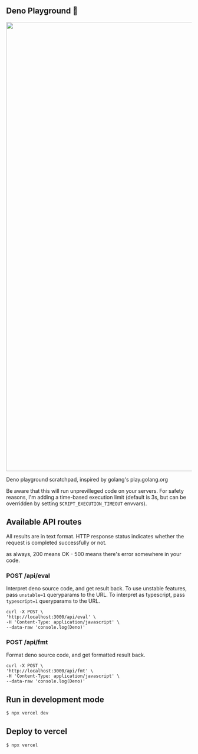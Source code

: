 ## Deno Playground 🦕

<p align="center"><img width="1216" alt="image" src="https://user-images.githubusercontent.com/491458/82177260-1ab14c00-9903-11ea-8119-8dfe2764a7c9.png"></p>

Deno playground scratchpad, inspired by golang's play.golang.org

Be aware that this will run unprevilleged code on your servers. For safety reasons, I'm adding a time-based execution limit (default is 3s, but can be overridden by setting `SCRIPT_EXECUTION_TIMEOUT` envvars).

## Available API routes

All results are in text format. HTTP response status indicates whether the request is completed successfully or not.

as always, 200 means OK - 500 means there's error somewhere in your code.

### POST /api/eval
Interpret deno source code, and get result back.
To use unstable features, pass `unstable=1` queryparams to the URL. To interpret as typescript, pass `typescript=1` queryparams to the URL.

```
curl -X POST \
'http://localhost:3000/api/eval' \
-H 'Content-Type: application/javascript' \
--data-raw 'console.log(Deno)'
```

### POST /api/fmt
Format deno source code, and get formatted result back.

```
curl -X POST \
'http://localhost:3000/api/fmt' \
-H 'Content-Type: application/javascript' \
--data-raw 'console.log(Deno)'
```

## Run in development mode

```bash
$ npx vercel dev
```

## Deploy to vercel

```
$ npx vercel
```